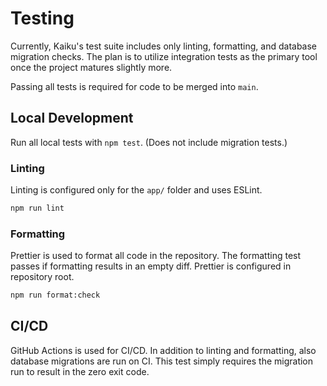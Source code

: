 # Testing

Currently, Kaiku's test suite includes only linting, formatting, and database migration checks. The
plan is to utilize integration tests as the primary tool once the project matures slightly more.

Passing all tests is required for code to be merged into `main`.

## Local Development

Run all local tests with `npm test`. (Does not include migration tests.)

### Linting

Linting is configured only for the `app/` folder and uses ESLint.

```bash
npm run lint
```

### Formatting

Prettier is used to format all code in the repository. The formatting test passes if formatting
results in an empty diff. Prettier is configured in repository root.

```bash
npm run format:check
```

## CI/CD

GitHub Actions is used for CI/CD. In addition to linting and formatting, also database migrations
are run on CI. This test simply requires the migration run to result in the zero exit code.
